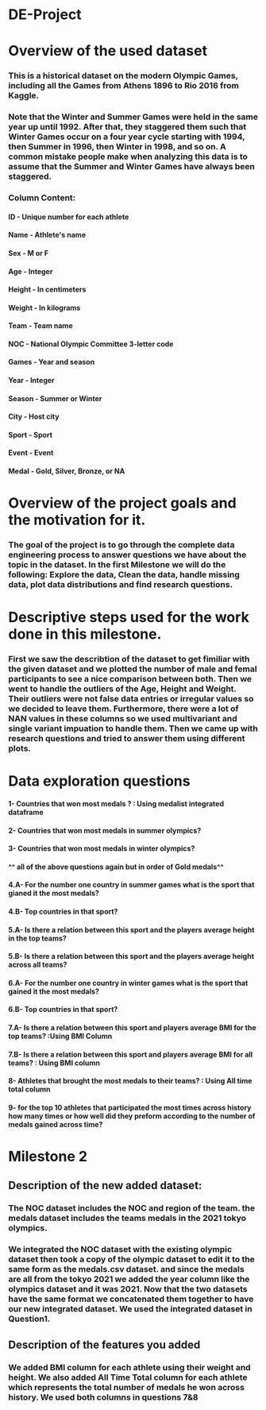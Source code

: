 # DE-Project

# Overview of the used dataset
### This is a historical dataset on the modern Olympic Games, including all the Games from Athens 1896 to Rio 2016 from Kaggle.

### Note that the Winter and Summer Games were held in the same year up until 1992. After that, they staggered them such that Winter Games occur on a four year cycle starting with 1994, then Summer in 1996, then Winter in 1998, and so on. A common mistake people make when analyzing this data is to assume that the Summer and Winter Games have always been staggered.

### Column Content:
 #### ID - Unique number for each athlete
 #### Name - Athlete's name
 #### Sex - M or F
 #### Age - Integer
 #### Height - In centimeters
 #### Weight - In kilograms
 #### Team - Team name
 #### NOC - National Olympic Committee 3-letter code
 #### Games - Year and season
 #### Year - Integer
 #### Season - Summer or Winter
 #### City - Host city
 #### Sport - Sport
 #### Event - Event
 #### Medal - Gold, Silver, Bronze, or NA

# Overview of the project goals and the motivation for it.
### The goal of the project is to go through the complete data engineering process to answer questions we have about the topic in the dataset. In the first Milestone we will do the following: Explore the data, Clean the data, handle missing data, plot data distributions and find research questions.

# Descriptive steps used for the work done in this milestone.
### First we saw the describtion of the dataset to get fimiliar with the given dataset and we plotted the number of male and femal participants to see a nice comparison between both. Then we went to handle the outliers of the Age, Height and Weight. Their outliers were not false data entries or irregular values so we decided to leave them. Furthermore, there were a lot of NAN values in these columns so we used multivariant and single variant impuation to handle them. Then we came up with research questions and tried to answer them using different plots.


# Data exploration questions
#### 1- Countries that won most medals ?   : Using medalist integrated dataframe
#### 2- Countries that won most medals in summer olympics?
#### 3- Countries that won most medals in winter olympics?
#### ^^ all of the above questions again but in order of Gold medals^^
#### 4.A- For the number one country in summer games what is the sport that gianed it the most medals?
#### 4.B- Top countries in that sport?
#### 5.A- Is there a relation between this sport and the players average height in the top teams?
#### 5.B- Is there a relation between this sport and the players average height across all teams?
#### 6.A- For the number one country in winter games what is the sport that gained it the most medals?
#### 6.B- Top countries in that sport?
#### 7.A- Is there a relation between this sport and players average BMI for the top teams?  :Using BMI Column
#### 7.B- Is there a relation between this sport and players average BMI for all teams?     : Using BMI column
#### 8- Athletes that brought the most medals to their teams? : Using All time total column
#### 9- for the top 10 athletes that participated the most times across history how many times or how well did they preform according to the number of medals gained across time?

# Milestone 2
## Description of the new added dataset:
### The NOC dataset includes the NOC and region of the team. the medals dataset includes the teams medals in the 2021 tokyo olympics.
### We integrated the NOC dataset with the existing olympic dataset then took a copy of the olympic dataset to edit it to the same form as the medals.csv dataset. and since the medals are all from the tokyo 2021 we added the year column like the olympics dataset and it was 2021. Now that the two datasets have the same format we concatenated them together to have our new integrated dataset. We used the integrated dataset in Question1.

## Description of the features you added
### We added BMI column for each athlete using their weight and height. We also added All Time Total column for each athlete which represents the total number of medals he won across history. We used both columns in questions 7&8
